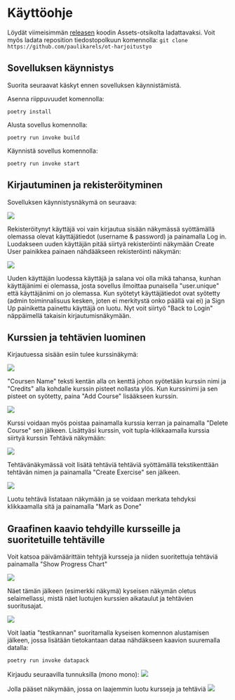 # Käyttöohje

Löydät viimeisimmän  [releasen](https://github.com/paulikarels/ot-harjoitustyo/releases) koodin Assets-otsikolta ladattavaksi. Voit myös ladata reposition tiedostopolkuun komennolla: `git clone https://github.com/paulikarels/ot-harjoitustyo`

## Sovelluksen käynnistys

Suorita seuraavat käskyt ennen sovelluksen käynnistämistä.

Asenna riippuvuudet komennolla:

`poetry install`

Alusta sovellus komennolla:

`poetry run invoke build`

Käynnistä sovellus komennolla:

`poetry run invoke start`

## Kirjautuminen ja rekisteröityminen

Sovelluksen käynnistysnäkymä on seuraava:

![](./image/login.png)

Rekisteröitynyt käyttäjä voi vain kirjautua sisään näkymässä syöttämällä olemassa olevat käyttäjätiedot (username & password) ja painamalla Log in. Luodakseen uuden käyttäjän pitää siirtyä rekisteröinti näkymään Create User painikkea painaen nähdääkseen rekisteröinti näkymän:

![](./image/register.png)

Uuden käyttäjän luodessa käyttäjä ja salana voi olla mikä tahansa, kunhan käyttäjänimi ei olemassa, josta sovellus ilmoittaa punaisella "user.unique" että käyttäjänimi on jo olemassa. Kun syötetyt käyttäjätiedot ovat syötetty (admin toiminnalisuus kesken, joten ei merkitystä onko päällä vai ei) ja Sign Up painiketta painettu käyttäjä on luotu. Nyt voit siirtyö "Back to Login" näppäimellä takaisin kirjautumisnäkymään. 

## Kurssien ja tehtävien luominen

Kirjautuessa sisään esiin tulee kurssinäkymä:

![](./image/course_view.png)

"Coursen Name" teksti kentän alla on kenttä johon syötetään kurssin nimi ja "Credits" alla kohdalle kurssin pisteet nollasta ylös. Kun kurssinimi ja sen pisteet on syötetty, paina "Add Course" lisääkseen kurssin.

![](./image/added_course.png)

Kurssi voidaan myös poistaa painamalla kurssia kerran ja painamalla "Delete Course" sen jälkeen.
Lisättyäsi kurssin, voit tupla-klikkaamalla kurssia siirtyä kurssin Tehtävä näkymään: 

![](./image/exercise_view.png)

Tehtävänäkymässä voit lisätä tehtäviä tehtäviä syöttämällä tekstikenttään tehtävän nimen ja painamalla "Create Exercise" sen jälkeen.

![](./image/exercise_view_with_exercise.png)

Luotu tehtävä listataan näkymään ja se voidaan merkata tehdyksi klikkaamalla sitä ja painamalla "Mark as Done"

## Graafinen kaavio tehdyille kursseille ja suoritetuille tehtäville

Voit katsoa päivämäärittäin tehtyjä kursseja ja niiden suoritettuja tehtäviä painamalla "Show Progress Chart"

![](./image/progress_chart.png) 

Näet tämän jälkeen (esimerkki näkymä) kyseisen näkymän oletus selaimellassi, mistä näet luotujen kurssien aikataulut ja tehtävien suoritusajat.

![](./image/Chart_webView.png) 

Voit laatia "testikannan" suoritamalla kyseisen komennon alustamisen jälkeen, jossa lisätään tietokantaan dataa nähdäkseen kaavion suuremalla datalla:

`poetry run invoke datapack`

Kirjaudu seuraavilla tunnuksilla (mono mono):
![](./image/mono.png) 

Jolla pääset näkymään, jossa on laajemmin luotu kursseja ja tehtäviä
![](./image/mono_courses.png) 
